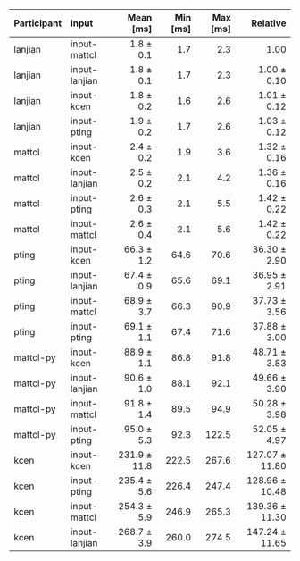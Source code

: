 | Participant | Input | Mean [ms] | Min [ms] | Max [ms] | Relative |
|:---|:---|---:|---:|---:|---:|
| lanjian | input-mattcl | 1.8 ± 0.1 | 1.7 | 2.3 | 1.00 |
| lanjian | input-lanjian | 1.8 ± 0.1 | 1.7 | 2.3 | 1.00 ± 0.10 |
| lanjian | input-kcen | 1.8 ± 0.2 | 1.6 | 2.6 | 1.01 ± 0.12 |
| lanjian | input-pting | 1.9 ± 0.2 | 1.7 | 2.6 | 1.03 ± 0.12 |
| mattcl | input-kcen | 2.4 ± 0.2 | 1.9 | 3.6 | 1.32 ± 0.16 |
| mattcl | input-lanjian | 2.5 ± 0.2 | 2.1 | 4.2 | 1.36 ± 0.16 |
| mattcl | input-pting | 2.6 ± 0.3 | 2.1 | 5.5 | 1.42 ± 0.22 |
| mattcl | input-mattcl | 2.6 ± 0.4 | 2.1 | 5.6 | 1.42 ± 0.22 |
| pting | input-kcen | 66.3 ± 1.2 | 64.6 | 70.6 | 36.30 ± 2.90 |
| pting | input-lanjian | 67.4 ± 0.9 | 65.6 | 69.1 | 36.95 ± 2.91 |
| pting | input-mattcl | 68.9 ± 3.7 | 66.3 | 90.9 | 37.73 ± 3.56 |
| pting | input-pting | 69.1 ± 1.1 | 67.4 | 71.6 | 37.88 ± 3.00 |
| mattcl-py | input-kcen | 88.9 ± 1.1 | 86.8 | 91.8 | 48.71 ± 3.83 |
| mattcl-py | input-lanjian | 90.6 ± 1.0 | 88.1 | 92.1 | 49.66 ± 3.90 |
| mattcl-py | input-mattcl | 91.8 ± 1.4 | 89.5 | 94.9 | 50.28 ± 3.98 |
| mattcl-py | input-pting | 95.0 ± 5.3 | 92.3 | 122.5 | 52.05 ± 4.97 |
| kcen | input-kcen | 231.9 ± 11.8 | 222.5 | 267.6 | 127.07 ± 11.80 |
| kcen | input-pting | 235.4 ± 5.6 | 226.4 | 247.4 | 128.96 ± 10.48 |
| kcen | input-mattcl | 254.3 ± 5.9 | 246.9 | 265.3 | 139.36 ± 11.30 |
| kcen | input-lanjian | 268.7 ± 3.9 | 260.0 | 274.5 | 147.24 ± 11.65 |
